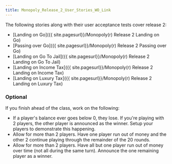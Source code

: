 ```yaml
---
title: Monopoly_Release_2_User_Stories_WO_Link
---
```

The following stories along with their user acceptance tests cover release 2:
* [Landing on Go]({{ site.pagesurl}}/Monopoly(r) Release 2 Landing on Go)
* [Passing over Go]({{ site.pagesurl}}/Monopoly(r) Release 2 Passing over Go)
* [Landing on Go To Jail]({{ site.pagesurl}}/Monopoly(r) Release 2 Landing on Go To Jail)
* [Landing on Income Tax]({{ site.pagesurl}}/Monopoly(r) Release 2 Landing on Income Tax)
* [Landing on Luxury Tax]({{ site.pagesurl}}/Monopoly(r) Release 2 Landing on Luxury Tax)

### Optional
If you finish ahead of the class, work on the following:
* If a player's balance ever goes below 0, they lose. If you're playing with 2 players, the other player is announced as the winner. Setup your players to demonstrate this happening.
* Allow for more than 2 players. Have one player run out of money and the other 2 continue playing through the remainder of the 20 rounds.
* Allow for more than 2 players. Have all but one player run out of money over time (not all during the same turn). Announce the one remaining player as a winner.
